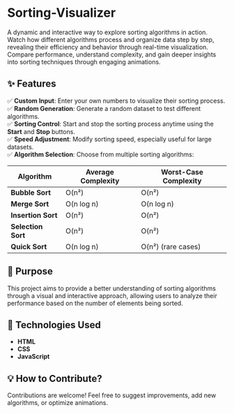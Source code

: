 # Sorting-Visualizer

A dynamic and interactive way to explore sorting algorithms in action. Watch how different algorithms process and organize data step by step, revealing their efficiency and behavior through real-time visualization. Compare performance, understand complexity, and gain deeper insights into sorting techniques through engaging animations.

## ✨ Features

✅ **Custom Input**: Enter your own numbers to visualize their sorting process.  
✅ **Random Generation**: Generate a random dataset to test different algorithms.  
✅ **Sorting Control**: Start and stop the sorting process anytime using the **Start** and **Stop** buttons.  
✅ **Speed Adjustment**: Modify sorting speed, especially useful for large datasets.  
✅ **Algorithm Selection**: Choose from multiple sorting algorithms:  

| Algorithm        | Average Complexity | Worst-Case Complexity |
|-----------------|-------------------|----------------------|
| **Bubble Sort**  | O(n²)             | O(n²)               |
| **Merge Sort**   | O(n log n)        | O(n log n)          |
| **Insertion Sort** | O(n²)           | O(n²)               |
| **Selection Sort** | O(n²)           | O(n²)               |
| **Quick Sort**   | O(n log n)        | O(n²) (rare cases)  |

## 🚀 Purpose

This project aims to provide a better understanding of sorting algorithms through a visual and interactive approach, allowing users to analyze their performance based on the number of elements being sorted.

## 🔧 Technologies Used

- **HTML**
- **CSS**
- **JavaScript**

## 💡 How to Contribute?

Contributions are welcome! Feel free to suggest improvements, add new algorithms, or optimize animations.
